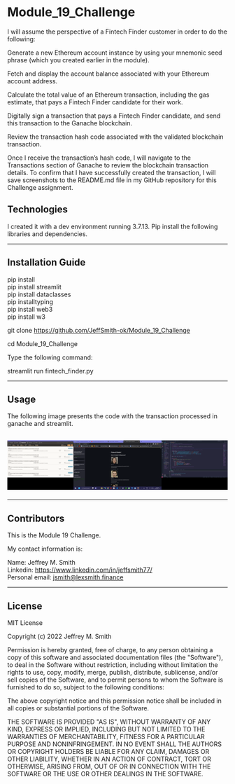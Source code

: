 # Module_19_Challenge

I will assume the perspective of a Fintech Finder customer in order to do the following:

Generate a new Ethereum account instance by using your mnemonic seed phrase (which you created earlier in the module).

Fetch and display the account balance associated with your Ethereum account address.

Calculate the total value of an Ethereum transaction, including the gas estimate, that pays a Fintech Finder candidate for their work.

Digitally sign a transaction that pays a Fintech Finder candidate, and send this transaction to the Ganache blockchain.

Review the transaction hash code associated with the validated blockchain transaction.

Once I receive the transaction’s hash code, I will navigate to the Transactions section of Ganache to review the blockchain transaction details. To confirm that I have successfully created the transaction, I will save screenshots to the README.md file in my GitHub repository for this Challenge assignment.

## Technologies

I created it with a dev environment running 3.7.13. Pip install the following libraries and dependencies.

---

## Installation Guide

pip install </br>
pip install streamlit </br>
pip install dataclasses</br>
pip installtyping</br>
pip install web3</br>
pip install w3</br>

git clone https://github.com/JeffSmith-ok/Module_19_Challenge

cd Module_19_Challenge

Type the following command:

streamlit run fintech_finder.py

---

## Usage

The following image presents the code with the transaction processed in ganache and streamlit.

## ![Screenshot of the transaction running in ganache, fintech_finder.py and streamlit app running](Images/transaction.png) </br>

---

## Contributors

This is the Module 19 Challenge.

My contact information is:

Name: Jeffrey M. Smith </br>
Linkedin: https://www.linkedin.com/in/jeffsmith77/ </br>
Personal email: jsmith@lexsmith.finance</br>

---

## License

MIT License

Copyright (c) 2022 Jeffrey M. Smith

Permission is hereby granted, free of charge, to any person obtaining a copy of this software and associated documentation files (the "Software"), to deal in the Software without restriction, including without limitation the rights to use, copy, modify, merge, publish, distribute, sublicense, and/or sell
copies of the Software, and to permit persons to whom the Software is furnished to do so, subject to the following conditions:

The above copyright notice and this permission notice shall be included in all copies or substantial portions of the Software.

THE SOFTWARE IS PROVIDED "AS IS", WITHOUT WARRANTY OF ANY KIND, EXPRESS OR IMPLIED, INCLUDING BUT NOT LIMITED TO THE WARRANTIES OF MERCHANTABILITY, FITNESS FOR A PARTICULAR PURPOSE AND NONINFRINGEMENT. IN NO EVENT SHALL THE AUTHORS OR COPYRIGHT HOLDERS BE LIABLE FOR ANY CLAIM, DAMAGES OR OTHER LIABILITY, WHETHER IN AN ACTION OF CONTRACT, TORT OR OTHERWISE, ARISING FROM, OUT OF OR IN CONNECTION WITH THE SOFTWARE OR THE USE OR OTHER DEALINGS IN THE
SOFTWARE.

```

```
